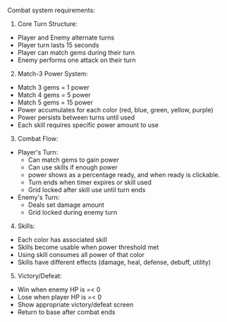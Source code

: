 Combat system requirements:

1. Core Turn Structure:
- Player and Enemy alternate turns
- Player turn lasts 15 seconds
- Player can match gems during their turn
- Enemy performs one attack on their turn

2. Match-3 Power System:
- Match 3 gems = 1 power
- Match 4 gems = 5 power
- Match 5 gems = 15 power
- Power accumulates for each color (red, blue, green, yellow, purple)
- Power persists between turns until used
- Each skill requires specific power amount to use

3. Combat Flow:
- Player's Turn:
  * Can match gems to gain power
  * Can use skills if enough power
  * power shows as a percentage ready, and when ready is clickable.
  * Turn ends when timer expires or skill used
  * Grid locked after skill use until turn ends
- Enemy's Turn:
  * Deals set damage amount
  * Grid locked during enemy turn

4. Skills:
- Each color has associated skill
- Skills become usable when power threshold met
- Using skill consumes all power of that color
- Skills have different effects (damage, heal, defense, debuff, utility)

5. Victory/Defeat:
- Win when enemy HP is =< 0
- Lose when player HP is =< 0
- Show appropriate victory/defeat screen
- Return to base after combat ends
